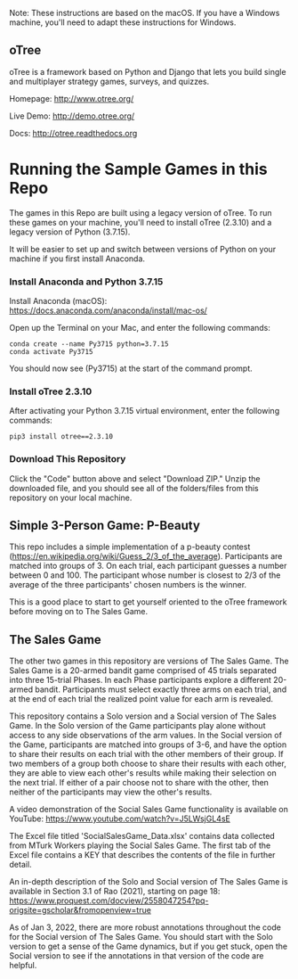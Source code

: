 Note: These instructions are based on the macOS.  If you have a Windows machine, you'll 
need to adapt these instructions for Windows.

## oTree

oTree is a framework based on Python and Django that lets you build single and multiplayer
strategy games, surveys, and quizzes.

Homepage: http://www.otree.org/

Live Demo: http://demo.otree.org/

Docs: http://otree.readthedocs.org

# Running the Sample Games in this Repo
The games in this Repo are built using a legacy version of oTree.  To run these games on 
your machine, you'll need to install oTree (2.3.10) and a legacy version of Python (3.7.15).  

It will be easier to set up and switch between versions of Python on your machine if you first 
install Anaconda.

### Install Anaconda and Python 3.7.15
Install Anaconda (macOS): https://docs.anaconda.com/anaconda/install/mac-os/

Open up the Terminal on your Mac, and enter the following commands:

```
conda create --name Py3715 python=3.7.15
conda activate Py3715
```

You should now see (Py3715) at the start of the command prompt.

### Install oTree 2.3.10
After activating your Python 3.7.15 virtual environment, enter the following commands:

```
pip3 install otree==2.3.10
```

### Download This Repository
Click the "Code" button above and select "Download ZIP."  Unzip the downloaded file, and 
you should see all of the folders/files from this repository on your local machine.

## Simple 3-Person Game: P-Beauty
This repo includes a simple implementation of a p-beauty contest (https://en.wikipedia.org/wiki/Guess_2/3_of_the_average).
Participants are matched into groups of 3.  On each trial, each participant guesses a number 
between 0 and 100.  The participant whose number is closest to 2/3 of the average of the three 
participants' chosen numbers is the winner.

This is a good place to start to get yourself oriented to the oTree framework before moving 
on to The Sales Game.

## The Sales Game
The other two games in this repository are versions of The Sales Game.  The Sales Game is a
20-armed bandit game comprised of 45 trials separated into three 15-trial Phases.  In each Phase
participants explore a different 20-armed bandit.  Participants must select exactly three arms
on each trial, and at the end of each trial the realized point value for each arm is revealed.

This repository contains a Solo version and a Social version of The Sales Game.  In the Solo 
version of the Game participants play alone without access to any side observations of the arm 
values.  In the Social version of the Game, participants are matched into groups of 3-6, and
have the option to share their results on each trial with the other members of their group. If
two members of a group both choose to share their results with each other, they are able to
view each other's results while making their selection on the next trial.  If either of a
pair choose not to share with the other, then neither of the participants may view the other's
results.

A video demonstration of the Social Sales Game functionality is available on YouTube:
https://www.youtube.com/watch?v=J5LWsjGL4sE

The Excel file titled 'SocialSalesGame_Data.xlsx' contains data collected from MTurk Workers 
playing the Social Sales Game.  The first tab of the Excel file contains a KEY that describes
the contents of the file in further detail.

An in-depth description of the Solo and Social version of The Sales Game is available in 
Section 3.1 of Rao (2021), starting on page 18:
https://www.proquest.com/docview/2558047254?pq-origsite=gscholar&fromopenview=true

As of Jan 3, 2022, there are more robust annotations throughout the code for the Social 
version of The Sales Game.  You should start with the Solo version to get a sense of the 
Game dynamics, but if you get stuck, open the Social version to see if the annotations in 
that version of the code are helpful.

